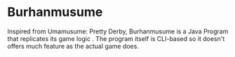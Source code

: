 # Burhanmusume

Inspired from Umamusume: Pretty Derby, Burhanmusume is a Java Program that replicates its game logic . The program itself is CLI-based so it doesn't offers much feature as the actual game does. 